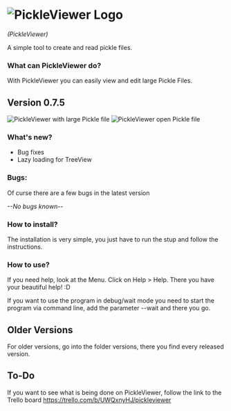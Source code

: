 # ![PickleViewer Logo](https://raw.githubusercontent.com/Matix-Media/PickleViewer/master/docs/imgs/PickleViwerLogo.png)
*(PickleViewer)*

A simple tool to create and read pickle files.

### What can PickleViewer do?
With PickleViewer you can easily view and edit large Pickle Files.

## Version 0.7.5
![PickleViewer with large Pickle file](https://raw.githubusercontent.com/Matix-Media/PickleViewer/master/docs/imgs/0.7.2/Screenshot.png)
![PickleViewer open Pickle file](https://raw.githubusercontent.com/Matix-Media/PickleViewer/master/docs/imgs/Anmerkung%202019-09-29%20170756.png)

### What's new?
- Bug fixes
- Lazy loading for TreeView

### Bugs:
Of curse there are a few bugs in the latest version

*--No bugs known--*

### How to install?
The installation is very simple, you just have to run the stup and follow the instructions.

### How to use?
If you need help, look at the Menu. Click on Help > Help. There you have your beautiful help! :D

If you want to use the program in debug/wait mode you need to start the program via command line, add the parameter --wait and there you go.


## Older Versions
For older versions, go into the folder versions, there you find every released version.

## To-Do
If you want to see what is being done on PickleViewer, follow the link to the Trello board
https://trello.com/b/UWQxnyHJ/pickleviewer
